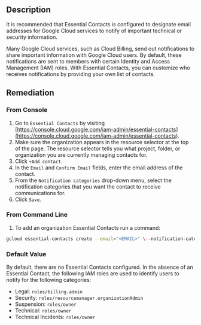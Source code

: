 ## Description

It is recommended that Essential Contacts is configured to designate email addresses for Google Cloud services to notify of important technical or security information.

Many Google Cloud services, such as Cloud Billing, send out notifications to share important information with Google Cloud users. By default, these notifications are sent to members with certain Identity and Access Management (IAM) roles. With Essential Contacts, you can customize who receives notifications by providing your own list of contacts.

## Remediation

### From Console

1. Go to `Essential Contacts` by visiting [https://console.cloud.google.com/iam-admin/essential-contacts](https://console.cloud.google.com/iam-admin/essential-contacts).
2. Make sure the organization appears in the resource selector at the top of the page. The resource selector tells you what project, folder, or organization you are currently managing contacts for.
3. Click `+Add contact`.
4. In the `Email` and `Confirm Email` fields, enter the email address of the contact.
5. From the `Notification categories` drop-down menu, select the notification categories that you want the contact to receive communications for.
6. Click `Save`.

### From Command Line

1. To add an organization Essential Contacts run a command:

```bash
gcloud essential-contacts create --email="<EMAIL>" \--notification-categories="<NOTIFICATION_CATEGORIES>" \--organization=<ORGANIZATION_ID>
```

### Default Value

By default, there are no Essential Contacts configured.
In the absence of an Essential Contact, the following IAM roles are used to identify users to notify for the following categories:

- Legal: `roles/billing.admin`
- Security: `roles/resourcemanager.organizationAdmin`
- Suspension: `roles/owner`
- Technical: `roles/owner`
- Technical Incidents: `roles/owner`
